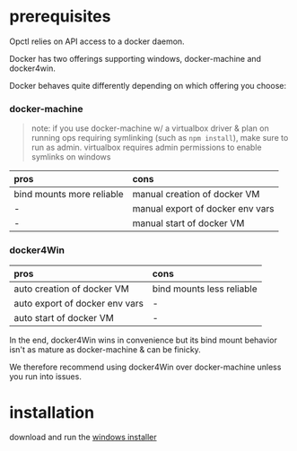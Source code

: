 # prerequisites

Opctl relies on API access to a docker daemon.

Docker has two offerings supporting windows, docker-machine and
docker4win.

Docker behaves quite differently depending on which offering you choose:

### docker-machine
> note: if you use docker-machine w/ a virtualbox driver & plan on running ops
> requiring symlinking (such as `npm install`), make sure to run as
> admin. virtualbox requires admin permissions to enable symlinks on
> windows

| pros                      | cons                             |
|:--------------------------|:---------------------------------|
| bind mounts more reliable | manual creation of docker VM     |
| -                         | manual export of docker env vars |
| -                         | manual start of docker VM        |

### docker4Win

| pros                           | cons                      |
|:-------------------------------|:--------------------------|
| auto creation of docker VM     | bind mounts less reliable |
| auto export of docker env vars | -                         |
| auto start of docker VM        | -                         |

In the end, docker4Win wins in convenience but its bind mount behavior
isn't as mature as docker-machine & can be finicky.

We therefore recommend using docker4Win over docker-machine unless you
run into issues.

# installation

download and run the
[windows installer](https://github.com/opctl/opctl/releases/download/0.1.22/opctl0.1.22.windows.msi)

